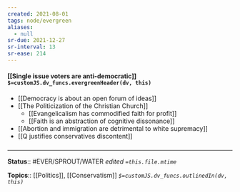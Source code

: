 ```yaml
---
created: 2021-08-01
tags: node/evergreen
aliases:
  - null
sr-due: 2021-12-27
sr-interval: 13
sr-ease: 214
---
```


#### [[Single issue voters are anti-democratic]] `$=customJS.dv_funcs.evergreenHeader(dv, this)`

- [[Democracy is about an open forum of ideas]]
- [[The Politicization of the Christian Church]]
	- [[Evangelicalism has commodified faith for profit]]
	- [[Faith is an abstraction of cognitive dissonance]]
- [[Abortion and immigration are detrimental to white supremacy]]
- [[Q justifies conservatives discontent]]

### <hr class="footnote"/>

**Status**:: #EVER/SPROUT/WATER 
*edited `=this.file.mtime`*

**Topics**:: [[Politics]], [[Conservatism]]
*`$=customJS.dv_funcs.outlinedIn(dv, this)`*


